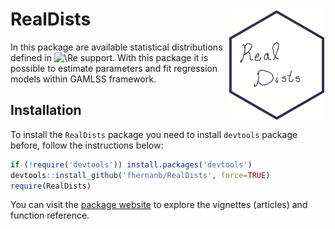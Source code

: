 
<!-- README.md is generated from README.Rmd. Please edit that file -->

# RealDists <img src="auxiliar/figures/logo.png" align="right" height="180" align="right"/>

In this package are available statistical distributions defined in
![\Re](https://latex.codecogs.com/png.image?%5Cdpi%7B110%7D&space;%5Cbg_white&space;%5CRe "\Re")
support. With this package it is possible to estimate parameters and fit
regression models within GAMLSS framework.

## Installation

To install the `RealDists` package you need to install `devtools`
package before, follow the instructions below:

``` r
if (!require('devtools')) install.packages('devtools')
devtools::install_github('fhernanb/RealDists', force=TRUE)
require(RealDists)
```

You can visit the [package
website](https://fhernanb.github.io/RealDists/) to explore the vignettes
(articles) and function reference.
